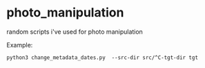 # photo_manipulation
random scripts i've used for photo manipulation

Example: 
```
python3 change_metadata_dates.py  --src-dir src/^C-tgt-dir tgt
```

